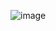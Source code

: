 
![image](https://github.com/streltsov/groovy/assets/44552870/477aefc2-f6ff-4d49-bae3-138ca5f91feb)

